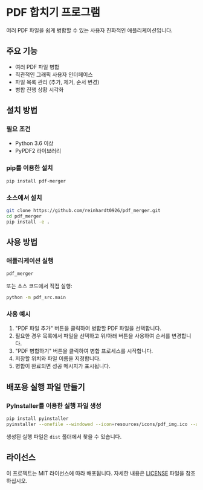 # PDF 합치기 프로그램

여러 PDF 파일을 쉽게 병합할 수 있는 사용자 친화적인 애플리케이션입니다.

## 주요 기능

- 여러 PDF 파일 병합
- 직관적인 그래픽 사용자 인터페이스
- 파일 목록 관리 (추가, 제거, 순서 변경)
- 병합 진행 상황 시각화

## 설치 방법

### 필요 조건

- Python 3.6 이상
- PyPDF2 라이브러리

### pip를 이용한 설치

```bash
pip install pdf-merger
```

### 소스에서 설치

```bash
git clone https://github.com/reinhardt0926/pdf_merger.git
cd pdf_merger
pip install -e .
```

## 사용 방법

### 애플리케이션 실행

```bash
pdf_merger
```

또는 소스 코드에서 직접 실행:

```bash
python -m pdf_src.main
```

### 사용 예시

1. "PDF 파일 추가" 버튼을 클릭하여 병합할 PDF 파일을 선택합니다.
2. 필요한 경우 목록에서 파일을 선택하고 위/아래 버튼을 사용하여 순서를 변경합니다.
3. "PDF 병합하기" 버튼을 클릭하여 병합 프로세스를 시작합니다.
4. 저장할 위치와 파일 이름을 지정합니다.
5. 병합이 완료되면 성공 메시지가 표시됩니다.

## 배포용 실행 파일 만들기

### PyInstaller를 이용한 실행 파일 생성

```bash
pip install pyinstaller
pyinstaller --onefile --windowed --icon=resources/icons/pdf_img.ico --add-data "resources;resources" pdf_src/main.py
```

생성된 실행 파일은 `dist` 폴더에서 찾을 수 있습니다.

## 라이선스

이 프로젝트는 MIT 라이선스에 따라 배포됩니다. 자세한 내용은 [LICENSE](LICENSE) 파일을 참조하십시오.

